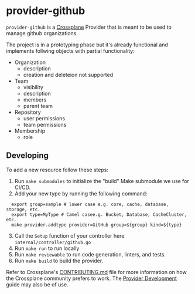 # provider-github

`provider-github` is a [Crossplane](https://crossplane.io/) Provider
that is meant to be used to manage github organizations.

The project is in a prototyping phase but it's already functional and
implements follwing objects with partial functionality:

* Organization
  * description
  * creation and deleteion not supported
* Team
  * visibility
  * description
  * members
  * parent team
* Repository
  * user permissions  
  * team permissions
* Membership
  * role


## Developing

To add a new resource follow these steps:
1. Run `make submodules` to initialize the "build" Make submodule we use for CI/CD.
2. Add your new type by running the following command:
```shell
  export group=sample # lower case e.g. core, cache, database, storage, etc.
  export type=MyType # Camel casee.g. Bucket, Database, CacheCluster, etc.
  make provider.addtype provider=GitHub group=${group} kind=${type}
```
3. Call the `Setup` function of your controller here `internal/controller/github.go`
4. Run `make run` to run locally
5. Run `make reviewable` to run code generation, linters, and tests.
6. Run `make build` to build the provider.

Refer to Crossplane's [CONTRIBUTING.md] file for more information on how the
Crossplane community prefers to work. The [Provider Development][provider-dev]
guide may also be of use.

[CONTRIBUTING.md]: https://github.com/crossplane/crossplane/blob/master/CONTRIBUTING.md
[provider-dev]: https://github.com/crossplane/crossplane/blob/master/contributing/guide-provider-development.md
